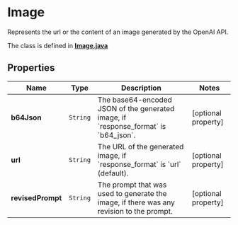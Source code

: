 

# Image

Represents the url or the content of an image generated by the OpenAI API.

The class is defined in **[Image.java](../../src/main/java/org/openapitools/model/Image.java)**

## Properties

Name | Type | Description | Notes
------------ | ------------- | ------------- | -------------
**b64Json** | `String` | The base64-encoded JSON of the generated image, if &#x60;response_format&#x60; is &#x60;b64_json&#x60;. |  [optional property]
**url** | `String` | The URL of the generated image, if &#x60;response_format&#x60; is &#x60;url&#x60; (default). |  [optional property]
**revisedPrompt** | `String` | The prompt that was used to generate the image, if there was any revision to the prompt. |  [optional property]





